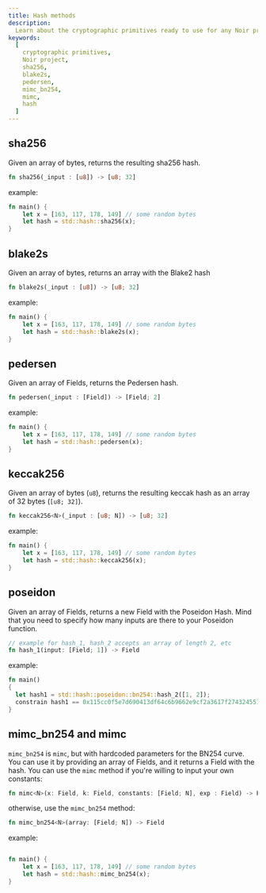 ```yaml
---
title: Hash methods
description:
  Learn about the cryptographic primitives ready to use for any Noir project, including sha256, blake2s, pedersen, mimc_bn254 and mimc
keywords:
  [
    cryptographic primitives,
    Noir project,
    sha256,
    blake2s,
    pedersen,
    mimc_bn254,
    mimc,
    hash
  ]
---
```


## sha256

Given an array of bytes, returns the resulting sha256 hash.

```rust
fn sha256(_input : [u8]) -> [u8; 32]
```

example:

```rust
fn main() {
    let x = [163, 117, 178, 149] // some random bytes
    let hash = std::hash::sha256(x);
}
```

## blake2s

Given an array of bytes, returns an array with the Blake2 hash

```rust
fn blake2s(_input : [u8]) -> [u8; 32]
```

example:

```rust
fn main() {
    let x = [163, 117, 178, 149] // some random bytes
    let hash = std::hash::blake2s(x);
}
```

## pedersen

Given an array of Fields, returns the Pedersen hash.

```rust
fn pedersen(_input : [Field]) -> [Field; 2]
```

example:

```rust
fn main() {
    let x = [163, 117, 178, 149] // some random bytes
    let hash = std::hash::pedersen(x);
}
```

## keccak256

Given an array of bytes (`u8`), returns the resulting keccak hash as an array of 32 bytes (`[u8; 32]`).

```rust
fn keccak256<N>(_input : [u8; N]) -> [u8; 32]
```

example:

```rust
fn main() {
    let x = [163, 117, 178, 149] // some random bytes
    let hash = std::hash::keccak256(x);
}
```

## poseidon

Given an array of Fields, returns a new Field with the Poseidon Hash. Mind that you need to specify how many inputs are there to your Poseidon function.

```rust
// example for hash_1, hash_2 accepts an array of length 2, etc
fn hash_1(input: [Field; 1]) -> Field
```

example:

```rust
fn main()
{
  let hash1 = std::hash::poseidon::bn254::hash_2([1, 2]);
  constrain hash1 == 0x115cc0f5e7d690413df64c6b9662e9cf2a3617f2743245519e19607a4417189a;
}
```

## mimc_bn254 and mimc

`mimc_bn254` is `mimc`, but with hardcoded parameters for the BN254 curve. You can use it by
providing an array of Fields, and it returns a Field with the hash. You can use the `mimc` method if
you're willing to input your own constants:

```rust
fn mimc<N>(x: Field, k: Field, constants: [Field; N], exp : Field) -> Field
```

otherwise, use the `mimc_bn254` method:

```rust
fn mimc_bn254<N>(array: [Field; N]) -> Field
```

example:

```rust

fn main() {
    let x = [163, 117, 178, 149] // some random bytes
    let hash = std::hash::mimc_bn254(x);
}
```
